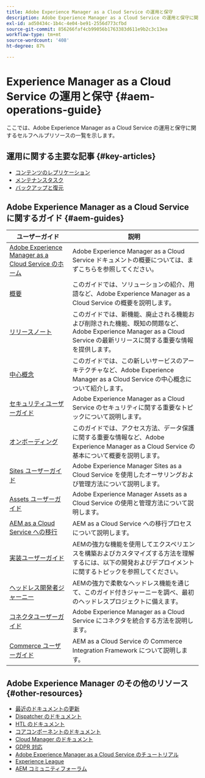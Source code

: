 ```yaml
---
title: Adobe Experience Manager as a Cloud Service の運用と保守
description: Adobe Experience Manager as a Cloud Service の運用と保守に関するセルフヘルプリソースおよびドキュメントリンク
exl-id: ad50434c-1b4c-4e04-be91-2556d773cfbd
source-git-commit: 856266faf4cb99056b1763383d611e9b2c3c13ea
workflow-type: tm+mt
source-wordcount: '408'
ht-degree: 87%

---
```


# Experience Manager as a Cloud Service の運用と保守 {#aem-operations-guide}

ここでは、Adobe Experience Manager as a Cloud Service の運用と保守に関するセルフヘルプリソースの一覧を示します。

## 運用に関する主要な記事 {#key-articles}

* [コンテンツのレプリケーション](replication.md)
* [メンテナンスタスク](maintenance.md)
* [バックアップと復元](backup.md)

## Adobe Experience Manager as a Cloud Service に関するガイド {#aem-guides}

| ユーザーガイド | 説明 |
|---|---|
| [Adobe Experience Manager as a Cloud Service のホーム](/help/landing/home.md) | Adobe Experience Manager as a Cloud Service ドキュメントの概要については、まずこちらを参照してください。 |
| [概要](/help/overview/home.md) | このガイドでは、ソリューションの紹介、用語など、Adobe Experience Manager as a Cloud Service の概要を説明します。 |
| [リリースノート](/help/release-notes/home.md) | このガイドでは、新機能、廃止される機能および削除された機能、既知の問題など、Adobe Experience Manager as a Cloud Service の最新リリースに関する重要な情報を提供します。 |
| [中心概念](/help/core-concepts/home.md) | このガイドでは、この新しいサービスのアーキテクチャなど、Adobe Experience Manager as a Cloud Service の中心概念について紹介します。 |
| [セキュリティユーザーガイド](/help/security/home.md) | Adobe Experience Manager as a Cloud Service のセキュリティに関する重要なトピックについて説明します。 |
| [オンボーディング](/help/onboarding/home.md) | このガイドでは、アクセス方法、データ保護に関する重要な情報など、Adobe Experience Manager as a Cloud Service の基本について概要を説明します。 |
| [Sites ユーザーガイド](/help/sites-cloud/home.md) | Adobe Experience Manager Sites as a Cloud Service を使用したオーサリングおよび管理方法について説明します。 |
| [Assets ユーザーガイド](/help/assets/home.md) | Adobe Experience Manager Assets as a Cloud Service の使用と管理方法について説明します。 |
| [AEM as a Cloud Service への移行](/help/move-to-cloud-service/home.md) | AEM as a Cloud Service への移行プロセスについて説明します。 |
| [実装ユーザーガイド](/help/implementing/home.md) | AEMの強力な機能を使用してエクスペリエンスを構築およびカスタマイズする方法を理解するには、以下の開発およびデプロイメントに関するトピックを参照してください。 |
| [ヘッドレス開発者ジャーニー](/help/journey-headless/developer/overview.md) | AEMの強力で柔軟なヘッドレス機能を通じて、このガイド付きジャーニーを調べ、最初のヘッドレスプロジェクトに備えます。 |
| [コネクタユーザーガイド](/help/connectors/home.md) | Adobe Experience Manager as a Cloud Service にコネクタを統合する方法を説明します。 |
| [Commerce ユーザーガイド](/help/commerce-cloud/home.md) | AEM as a Cloud Service の Commerce Integration Framework について説明します。 |

## Adobe Experience Manager のその他のリソース {#other-resources}

* [最近のドキュメントの更新](https://helpx.adobe.com/jp/experience-manager/documentation-updates.html#AEMasaCloudService)
* [Dispatcher のドキュメント](/help/implementing/dispatcher/overview.md)
* [HTL のドキュメント](https://experienceleague.adobe.com/docs/experience-manager-htl/using/overview.html?lang=ja)
* [コアコンポーネントのドキュメント](https://experienceleague.adobe.com/docs/experience-manager-core-components/using/introduction.html?lang=ja)
* [Cloud Manager のドキュメント](https://experienceleague.adobe.com/docs/experience-manager-cloud-service/onboarding/getting-access/cloud-service-programs/first-time-login.html)
* [GDPR 対応](/help/onboarding/data-privacy-and-protection-readiness/aem-readiness.md)
* [Adobe Experience Manager as a Cloud Service のチュートリアル](https://experienceleague.adobe.com/docs/experience-manager-learn/cloud-service/overview.html?lang=ja)
* [Experience League](https://guided.adobe.com/?promoid=K42KVXHD&amp;mv=other#solutions/experience-manager)
* [AEM コミュニティフォーラム](https://forums.adobe.com/community/experience-cloud/marketing-cloud/experience-manager)
